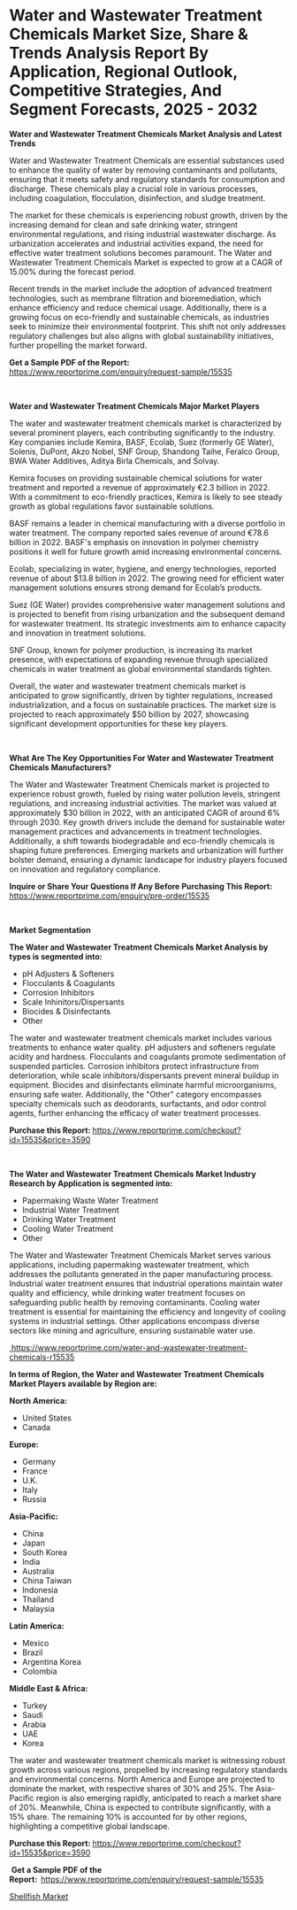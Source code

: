 <p><h1>Water and Wastewater Treatment Chemicals Market Size, Share & Trends Analysis Report By Application, Regional Outlook, Competitive Strategies, And Segment Forecasts, 2025 - 2032</h1></p><p><strong>Water and Wastewater Treatment Chemicals Market Analysis and Latest Trends</strong></p>
<p><p>Water and Wastewater Treatment Chemicals are essential substances used to enhance the quality of water by removing contaminants and pollutants, ensuring that it meets safety and regulatory standards for consumption and discharge. These chemicals play a crucial role in various processes, including coagulation, flocculation, disinfection, and sludge treatment.</p><p>The market for these chemicals is experiencing robust growth, driven by the increasing demand for clean and safe drinking water, stringent environmental regulations, and rising industrial wastewater discharge. As urbanization accelerates and industrial activities expand, the need for effective water treatment solutions becomes paramount. The Water and Wastewater Treatment Chemicals Market is expected to grow at a CAGR of 15.00% during the forecast period. </p><p>Recent trends in the market include the adoption of advanced treatment technologies, such as membrane filtration and bioremediation, which enhance efficiency and reduce chemical usage. Additionally, there is a growing focus on eco-friendly and sustainable chemicals, as industries seek to minimize their environmental footprint. This shift not only addresses regulatory challenges but also aligns with global sustainability initiatives, further propelling the market forward.</p></p>
<p><strong>Get a Sample PDF of the Report:&nbsp;</strong> <a href="https://www.reportprime.com/enquiry/request-sample/15535?utm_campaign=3008&utm_medium=2&utm_source=Github&utm_content=ia&utm_term=20032025&utm_id=water-and-wastewater-treatment-chemicals">https://www.reportprime.com/enquiry/request-sample/15535</a></p>
<p>&nbsp;</p>
<p><strong>Water and Wastewater Treatment Chemicals Major Market Players</strong></p>
<p><p>The water and wastewater treatment chemicals market is characterized by several prominent players, each contributing significantly to the industry. Key companies include Kemira, BASF, Ecolab, Suez (formerly GE Water), Solenis, DuPont, Akzo Nobel, SNF Group, Shandong Taihe, Feralco Group, BWA Water Additives, Aditya Birla Chemicals, and Solvay. </p><p>Kemira focuses on providing sustainable chemical solutions for water treatment and reported a revenue of approximately €2.3 billion in 2022. With a commitment to eco-friendly practices, Kemira is likely to see steady growth as global regulations favor sustainable solutions.</p><p>BASF remains a leader in chemical manufacturing with a diverse portfolio in water treatment. The company reported sales revenue of around €78.6 billion in 2022. BASF's emphasis on innovation in polymer chemistry positions it well for future growth amid increasing environmental concerns.</p><p>Ecolab, specializing in water, hygiene, and energy technologies, reported revenue of about $13.8 billion in 2022. The growing need for efficient water management solutions ensures strong demand for Ecolab’s products.</p><p>Suez (GE Water) provides comprehensive water management solutions and is projected to benefit from rising urbanization and the subsequent demand for wastewater treatment. Its strategic investments aim to enhance capacity and innovation in treatment solutions.</p><p>SNF Group, known for polymer production, is increasing its market presence, with expectations of expanding revenue through specialized chemicals in water treatment as global environmental standards tighten.</p><p>Overall, the water and wastewater treatment chemicals market is anticipated to grow significantly, driven by tighter regulations, increased industrialization, and a focus on sustainable practices. The market size is projected to reach approximately $50 billion by 2027, showcasing significant development opportunities for these key players.</p></p>
<p>&nbsp;</p>
<p><strong>What Are The Key Opportunities For Water and Wastewater Treatment Chemicals Manufacturers?</strong></p>
<p><p>The Water and Wastewater Treatment Chemicals market is projected to experience robust growth, fueled by rising water pollution levels, stringent regulations, and increasing industrial activities. The market was valued at approximately $30 billion in 2022, with an anticipated CAGR of around 6% through 2030. Key growth drivers include the demand for sustainable water management practices and advancements in treatment technologies. Additionally, a shift towards biodegradable and eco-friendly chemicals is shaping future preferences. Emerging markets and urbanization will further bolster demand, ensuring a dynamic landscape for industry players focused on innovation and regulatory compliance.</p></p>
<p><strong>Inquire or Share Your Questions If Any Before Purchasing This Report:</strong> <a href="https://www.reportprime.com/enquiry/pre-order/15535?utm_campaign=3008&utm_medium=2&utm_source=Github&utm_content=ia&utm_term=20032025&utm_id=water-and-wastewater-treatment-chemicals">https://www.reportprime.com/enquiry/pre-order/15535</a></p>
<p>&nbsp;</p>
<p><strong>Market Segmentation</strong></p>
<p><strong>The Water and Wastewater Treatment Chemicals Market Analysis by types is segmented into:</strong></p>
<p><ul><li>pH Adjusters & Softeners</li><li>Flocculants & Coagulants</li><li>Corrosion Inhibitors</li><li>Scale Inhinitors/Dispersants</li><li>Biocides & Disinfectants</li><li>Other</li></ul></p>
<p><p>The water and wastewater treatment chemicals market includes various treatments to enhance water quality. pH adjusters and softeners regulate acidity and hardness. Flocculants and coagulants promote sedimentation of suspended particles. Corrosion inhibitors protect infrastructure from deterioration, while scale inhibitors/dispersants prevent mineral buildup in equipment. Biocides and disinfectants eliminate harmful microorganisms, ensuring safe water. Additionally, the "Other" category encompasses specialty chemicals such as deodorants, surfactants, and odor control agents, further enhancing the efficacy of water treatment processes.</p></p>
<p><strong>Purchase this Report:&nbsp;</strong><a href="https://www.reportprime.com/checkout?id=15535&price=3590&utm_campaign=3008&utm_medium=2&utm_source=Github&utm_content=ia&utm_term=20032025&utm_id=water-and-wastewater-treatment-chemicals">https://www.reportprime.com/checkout?id=15535&price=3590</a></p>
<p>&nbsp;</p>
<p><strong>The Water and Wastewater Treatment Chemicals Market Industry Research by Application is segmented into:</strong></p>
<p><ul><li>Papermaking Waste Water Treatment</li><li>Industrial Water Treatment</li><li>Drinking Water Treatment</li><li>Cooling Water Treatment</li><li>Other</li></ul></p>
<p><p>The Water and Wastewater Treatment Chemicals Market serves various applications, including papermaking wastewater treatment, which addresses the pollutants generated in the paper manufacturing process. Industrial water treatment ensures that industrial operations maintain water quality and efficiency, while drinking water treatment focuses on safeguarding public health by removing contaminants. Cooling water treatment is essential for maintaining the efficiency and longevity of cooling systems in industrial settings. Other applications encompass diverse sectors like mining and agriculture, ensuring sustainable water use.</p></p>
<p><a href="https://www.reportprime.com/water-and-wastewater-treatment-chemicals-r15535?utm_campaign=3008&utm_medium=2&utm_source=Github&utm_content=ia&utm_term=20032025&utm_id=water-and-wastewater-treatment-chemicals">&nbsp;https://www.reportprime.com/water-and-wastewater-treatment-chemicals-r15535</a></p>
<p><strong>In terms of Region, the Water and Wastewater Treatment Chemicals Market Players available by Region are:</strong></p>
<p>
    <p> <strong> North America: </strong>
        <ul>
            <li>United States</li>
            <li>Canada</li>
        </ul>
        </p> 
    <p> <strong> Europe: </strong>
        <ul>
            <li>Germany</li>
            <li>France</li>
            <li>U.K.</li>
            <li>Italy</li>
            <li>Russia</li>
        </ul>
        </p> 
    <p> <strong> Asia-Pacific: </strong>
        <ul>
            <li>China</li>
            <li>Japan</li>
            <li>South Korea</li>
            <li>India</li>
            <li>Australia</li>
            <li>China Taiwan</li>
            <li>Indonesia</li>
            <li>Thailand</li>
            <li>Malaysia</li>
        </ul>
        </p> 
    <p> <strong> Latin America: </strong>
        <ul>
            <li>Mexico</li>
            <li>Brazil</li>
            <li>Argentina Korea</li>
            <li>Colombia</li>
        </ul>
        </p> 
    <p> <strong> Middle East & Africa: </strong>
        <ul>
            <li>Turkey</li>
            <li>Saudi</li>
            <li>Arabia</li>
            <li>UAE</li>
            <li>Korea</li>
        </ul>
    </p>
    </p>
<p><p>The water and wastewater treatment chemicals market is witnessing robust growth across various regions, propelled by increasing regulatory standards and environmental concerns. North America and Europe are projected to dominate the market, with respective shares of 30% and 25%. The Asia-Pacific region is also emerging rapidly, anticipated to reach a market share of 20%. Meanwhile, China is expected to contribute significantly, with a 15% share. The remaining 10% is accounted for by other regions, highlighting a competitive global landscape.</p></p>
<p><strong>Purchase this Report: </strong><a href="https://www.reportprime.com/checkout?id=15535&price=3590&utm_campaign=3008&utm_medium=2&utm_source=Github&utm_content=ia&utm_term=20032025&utm_id=water-and-wastewater-treatment-chemicals">https://www.reportprime.com/checkout?id=15535&price=3590</a></p>
<p>&nbsp;<strong>Get a Sample PDF of the Report:&nbsp;&nbsp;</strong><a href="https://www.reportprime.com/enquiry/request-sample/15535?utm_campaign=3008&utm_medium=2&utm_source=Github&utm_content=ia&utm_term=20032025&utm_id=water-and-wastewater-treatment-chemicals">https://www.reportprime.com/enquiry/request-sample/15535</a></p>
<p><strong></strong></p>
<p><p><a href="https://github.com/ishikodehira/Market-Research-Report-List-1/blob/main/shellfish-market.md?utm_campaign=3008&utm_medium=2&utm_source=Github&utm_content=ia&utm_term=20032025&utm_id=water-and-wastewater-treatment-chemicals">Shellfish Market</a></p></p>